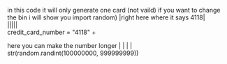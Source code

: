 in this code it will only generate one card (not vaild) if you want to change the bin i will show you
import random)
           |right here where it says 4118|     
                      |||||                      
credit_card_number = "4118" +

 here you can make the number longer 
                  |       |  |         |  
str(random.randint(100000000, 999999999)) 

